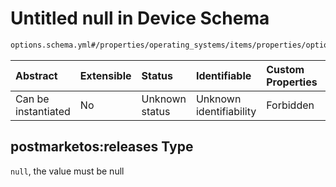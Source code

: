 # Untitled null in Device Schema

```txt
options.schema.yml#/properties/operating_systems/items/properties/options/items/properties/remote_values/properties/postmarketos:releases
```



| Abstract            | Extensible | Status         | Identifiable            | Custom Properties | Additional Properties | Access Restrictions | Defined In                                                          |
| :------------------ | :--------- | :------------- | :---------------------- | :---------------- | :-------------------- | :------------------ | :------------------------------------------------------------------ |
| Can be instantiated | No         | Unknown status | Unknown identifiability | Forbidden         | Allowed               | none                | [device.schema.json*](../device.schema.json "open original schema") |

## postmarketos:releases Type

`null`, the value must be null
